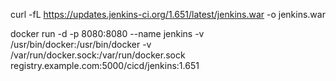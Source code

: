 curl -fL https://updates.jenkins-ci.org/1.651/latest/jenkins.war -o jenkins.war

docker run -d -p 8080:8080 --name jenkins -v /usr/bin/docker:/usr/bin/docker -v /var/run/docker.sock:/var/run/docker.sock registry.example.com:5000/cicd/jenkins:1.651

